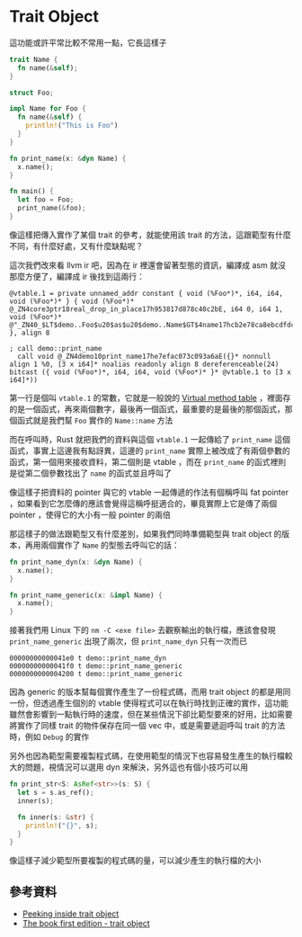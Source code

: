 Trait Object
============

這功能或許平常比較不常用一點，它長這樣子

```rust
trait Name {
  fn name(&self);
}

struct Foo;

impl Name for Foo {
  fn name(&self) {
    println!("This is Foo")
  }
}

fn print_name(x: &dyn Name) {
  x.name();
}

fn main() {
  let foo = Foo;
  print_name(&foo);
}
```

像這樣把傳入實作了某個 trait 的參考，就能使用該 trait 的方法，這跟範型有什麼不同，有什麼好處，又有什麼缺點呢？

這次我們改來看 llvm ir 吧，因為在 ir 裡還會留著型態的資訊，編譯成 asm 就沒那麼方便了，編譯成 ir 後找到這兩行：

```llvm-ir
@vtable.1 = private unnamed_addr constant { void (%Foo*)*, i64, i64, void (%Foo*)* } { void (%Foo*)* @_ZN4core3ptr18real_drop_in_place17h953817d878c40c2bE, i64 0, i64 1, void (%Foo*)* @"_ZN40_$LT$demo..Foo$u20$as$u20$demo..Name$GT$4name17hcb2e78ca8ebcdfdcE" }, align 8

; call demo::print_name
  call void @_ZN4demo10print_name17he7efac073c093a6aE({}* nonnull align 1 %0, [3 x i64]* noalias readonly align 8 dereferenceable(24) bitcast ({ void (%Foo*)*, i64, i64, void (%Foo*)* }* @vtable.1 to [3 x i64]*))
```

第一行是個叫 `vtable.1` 的常數，它就是一般說的 [Virtual method table](https://en.wikipedia.org/wiki/Virtual_method_table) ，裡面存的是一個函式，再來兩個數字，最後再一個函式，最重要的是最後的那個函式，那個函式就是我們幫 `Foo` 實作的 `Name::name` 方法

而在呼叫時，Rust 就把我們的資料與這個 `vtable.1` 一起傳給了 `print_name` 這個函式，事實上這邊我有點訝異，這邊的 `print_name` 實際上被改成了有兩個參數的函式，第一個用來接收資料，第二個則是 vtable ，而在 `print_name` 的函式裡則是從第二個參數找出了 `name` 的函式並且呼叫了

像這樣子把資料的 pointer 與它的 vtable 一起傳遞的作法有個稱呼叫 fat pointer ，如果看到它怎麼傳的應該會覺得這稱呼挺適合的，畢竟實際上它是傳了兩個 pointer ，使得它的大小有一般 pointer 的兩倍

那這樣子的做法跟範型又有什麼差別，如果我們同時準備範型與 trait object 的版本，再用兩個實作了 `Name` 的型態去呼叫它的話：

```rust
fn print_name_dyn(x: &dyn Name) {
  x.name();
}

fn print_name_generic(x: &impl Name) {
  x.name();
}
```

接著我們用 Linux 下的 `nm -C <exe file>` 去觀察輸出的執行檔，應該會發現 `print_name_generic` 出現了兩次，但 `print_name_dyn` 只有一次而已

```plain
00000000000041e0 t demo::print_name_dyn
00000000000041f0 t demo::print_name_generic
0000000000004200 t demo::print_name_generic
```

因為 generic 的版本幫每個實作產生了一份程式碼，而用 trait object 的都是用同一份，但透過產生個別的 vtable 使得程式可以在執行時找到正確的實作，這功能雖然會影響到一點執行時的速度，但在某些情況下卻比範型要來的好用，比如需要將實作了同樣 trait 的物件保存在同一個 vec 中，或是需要遞迴呼叫 trait 的方法時，例如 `Debug` 的實作

另外也因為範型需要複製程式碼，在使用範型的情況下也容易發生產生的執行檔較大的問題，視情況可以選用 dyn 來解決，另外這也有個小技巧可以用

```rust
fn print_str<S: AsRef<str>>(s: S) {
  let s = s.as_ref();
  inner(s);

  fn inner(s: &str) {
    println!("{}", s);
  }
}
```

像這樣子減少範型所要複製的程式碼的量，可以減少產生的執行檔的大小

參考資料
--------

- [Peeking inside trait object](https://huonw.github.io/blog/2015/01/peeking-inside-trait-objects/)
- [The book first edition - trait object](https://doc.rust-lang.org/1.30.0/book/first-edition/trait-objects.html)
